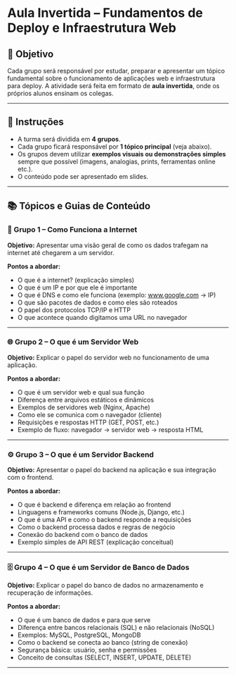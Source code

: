 # Aula Invertida – Fundamentos de Deploy e Infraestrutura Web

## 🎯 Objetivo

Cada grupo será responsável por estudar, preparar e apresentar um tópico fundamental sobre o funcionamento de aplicações web e infraestrutura para deploy. A atividade será feita em formato de **aula invertida**, onde os próprios alunos ensinam os colegas.

---

## 📝 Instruções

- A turma será dividida em **4 grupos**.
- Cada grupo ficará responsável por **1 tópico principal** (veja abaixo).
- Os grupos devem utilizar **exemplos visuais ou demonstrações simples** sempre que possível (imagens, analogias, prints, ferramentas online etc.).
- O conteúdo pode ser apresentado em slides.

---

## 📚 Tópicos e Guias de Conteúdo

### 🧩 Grupo 1 – Como Funciona a Internet

**Objetivo:** Apresentar uma visão geral de como os dados trafegam na internet até chegarem a um servidor.

**Pontos a abordar:**
- O que é a internet? (explicação simples)
- O que é um IP e por que ele é importante
- O que é DNS e como ele funciona (exemplo: www.google.com → IP)
- O que são pacotes de dados e como eles são roteados
- O papel dos protocolos TCP/IP e HTTP
- O que acontece quando digitamos uma URL no navegador

---

### 🌐 Grupo 2 – O que é um Servidor Web

**Objetivo:** Explicar o papel do servidor web no funcionamento de uma aplicação.

**Pontos a abordar:**
- O que é um servidor web e qual sua função
- Diferença entre arquivos estáticos e dinâmicos
- Exemplos de servidores web (Nginx, Apache)
- Como ele se comunica com o navegador (cliente)
- Requisições e respostas HTTP (GET, POST, etc.)
- Exemplo de fluxo: navegador → servidor web → resposta HTML

---

### ⚙️ Grupo 3 – O que é um Servidor Backend

**Objetivo:** Apresentar o papel do backend na aplicação e sua integração com o frontend.

**Pontos a abordar:**
- O que é backend e diferença em relação ao frontend
- Linguagens e frameworks comuns (Node.js, Django, etc.)
- O que é uma API e como o backend responde a requisições
- Como o backend processa dados e regras de negócio
- Conexão do backend com o banco de dados
- Exemplo simples de API REST (explicação conceitual)

---

### 🗄️ Grupo 4 – O que é um Servidor de Banco de Dados

**Objetivo:** Explicar o papel do banco de dados no armazenamento e recuperação de informações.

**Pontos a abordar:**
- O que é um banco de dados e para que serve
- Diferença entre bancos relacionais (SQL) e não relacionais (NoSQL)
- Exemplos: MySQL, PostgreSQL, MongoDB
- Como o backend se conecta ao banco (string de conexão)
- Segurança básica: usuário, senha e permissões
- Conceito de consultas (SELECT, INSERT, UPDATE, DELETE)

---

